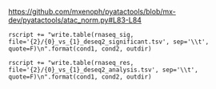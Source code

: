 https://github.com/mxenoph/pyatactools/blob/mx-dev/pyatactools/atac_norm.py#L83-L84

`rscript += "write.table(rnaseq_sig, file='{2}/{0}_vs_{1}_deseq2_significant.tsv', sep='\\t', quote=F)\n".format(cond1, cond2, outdir)`

`rscript += "write.table(rnaseq_res, file='{2}/{0}_vs_{1}_deseq2_analysis.tsv', sep='\\t', quote=F)\n".format(cond1, cond2, outdir)`
